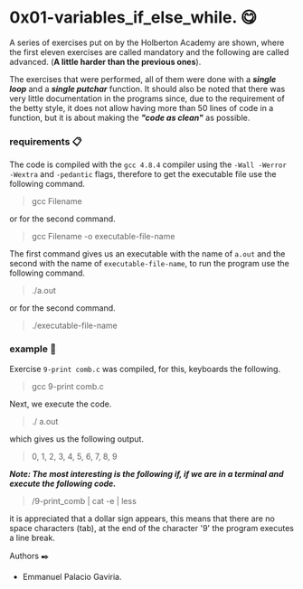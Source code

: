 # 0x01-variables_if_else_while.  :yum:

A series of exercises put on by the Holberton Academy are shown, where the first eleven exercises are called mandatory and the following are called advanced. (**A little harder than the previous ones**).

The exercises that were performed, all of them were done with a **_single loop_** and a **_single putchar_** function. It should also be noted that there was very little documentation in the programs since, due to the requirement of the betty style, it does not allow having more than 50 lines of code in a function, but it is about making the ***"code as clean"*** as possible.

### requirements 📋

The code is compiled with the ```gcc 4.8.4``` compiler using the ```-Wall -Werror -Wextra``` and ```-pedantic``` flags, therefore to get the executable file use the following command.

> gcc Filename

or for the second command.

> gcc Filename -o executable-file-name

The first command gives us an executable with the name of ```a.out``` and the second with the name of ```executable-file-name```, to run the program use the following command.

> ./a.out

or for the second command.

> ./executable-file-name

### example :metal:

Exercise ```9-print comb.c``` was compiled, for this, keyboards the following.

> gcc 9-print comb.c

Next, we execute the code.

> ./ a.out

which gives us the following output.

> 0, 1, 2, 3, 4, 5, 6, 7, 8, 9

***Note: The most interesting is the following if, if we are in a terminal and execute the following code.***

> /9-print_comb | cat -e | less

it is appreciated that a dollar sign appears, this means that there are no space characters (tab), at the end of the character '9' the program executes a line break.

Authors ✒️

* Emmanuel Palacio Gaviria. 
